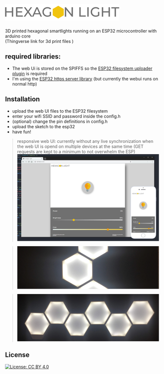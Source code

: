 
# <img src="logo.svg" title="webUI screenshot" alt="webUI screenshot">


3D printed  hexagonal smartlights running on an ESP32 microcontroller with arduino core<br/>(Thingverse link for 3d print files )

## required libraries:
- The web Ui is stored on the SPIFFS so the <a href="https://github.com/me-no-dev/arduino-esp32fs-plugin">ESP32 filesystem uploader plugin<a/> is required
- I'm using the <a href="https://github.com/fhessel/esp32_https_server">ESP32 https server library<a/> (but currently the webui runs on normal http)

## Installation

- upload the web UI files to the ESP32 filesystem
- enter your wifi SSID and password inside the config.h
- (optional) change the pin definitions in config.h
- upload the sketch to the esp32
- have fun!

>responsive web UI:  currently without any live synchronization when the web UI is opend on multiple devices at the same time (GET requests are kept to a minimum to not overwhelm the ESP)
![responsive web UI](webui.jpg)

>![photo2](photo2.jpg)

>![photo1](photo.jpg)

## License

[![License: CC BY 4.0](https://img.shields.io/badge/License-CC%20BY%204.0-lightgrey.svg)](https://creativecommons.org/licenses/by/4.0/)


